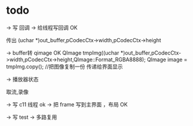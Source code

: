 # todo




-> 写 回调
->  给线程写回调 OK

传出 (uchar *)out_buffer,pCodecCtx->width,pCodecCtx->height

-> buffer转 qimage OK
QImage tmpImg((uchar *)out_buffer,pCodecCtx->width,pCodecCtx->height,QImage::Format_RGBA8888);
                QImage image = tmpImg.copy(); //把图像复制一份 传递给界面显示
              
-> 播放器状态

取流,录像


-> 写 c11 线程 ok
-> 把 frame 写到主界面 ，布局 OK


-> 写 test
-> 多路复用
